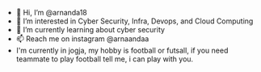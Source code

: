 - 👋 Hi, I’m @arnanda18
- 👀 I’m interested in Cyber Security, Infra, Devops, and Cloud Computing
- 🌱 I’m currently learning about cyber security
- 📫 Reach me on instagram @arnaandaa
- I'm currently in jogja, my hobby is football or futsall, if you need teammate to play football tell me, i can play with you. 

<!---
arnanda18/arnanda18 is a ✨ special ✨ repository because its `README.md` (this file) appears on your GitHub profile.
You can click the Preview link to take a look at your changes.
--->
